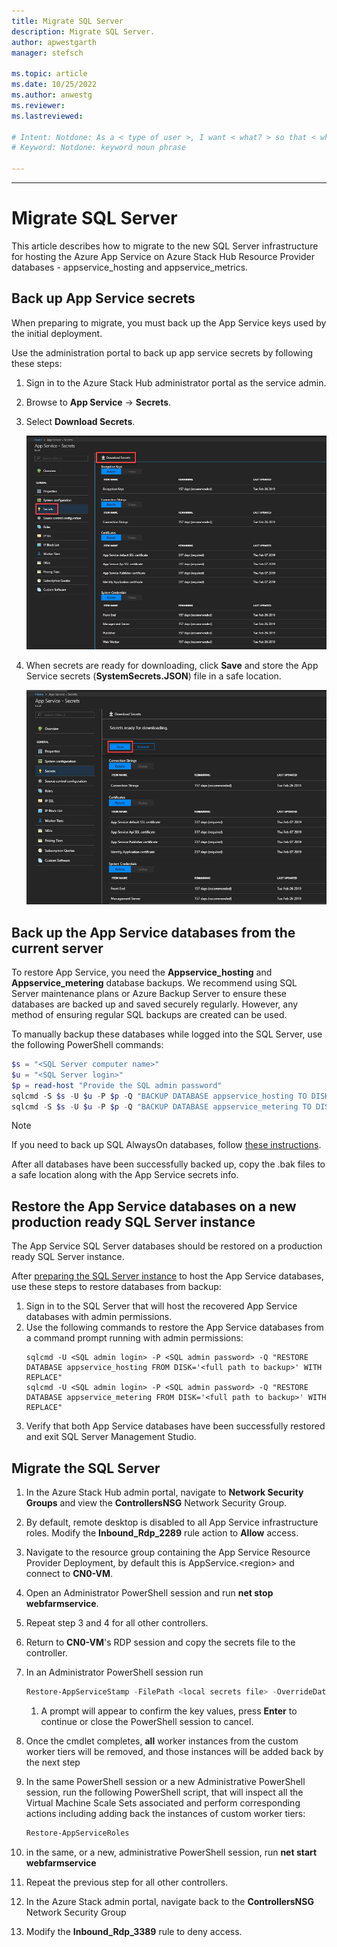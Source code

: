 ```yaml
---
title: Migrate SQL Server  
description: Migrate SQL Server.
author: apwestgarth
manager: stefsch

ms.topic: article
ms.date: 10/25/2022
ms.author: anwestg
ms.reviewer: 
ms.lastreviewed: 

# Intent: Notdone: As a < type of user >, I want < what? > so that < why? >
# Keyword: Notdone: keyword noun phrase

---
```


---

# Migrate SQL Server

This article describes how to migrate to the new SQL Server infrastructure for hosting the Azure App Service on Azure Stack Hub Resource Provider databases - appservice_hosting and appservice_metrics.


## Back up App Service secrets
When preparing to migrate, you must back up the App Service keys used by the initial deployment. 


Use the administration portal to back up app service secrets by following these steps: 

1. Sign in to the Azure Stack Hub administrator portal as the service admin.

2. Browse to **App Service** -> **Secrets**. 

3. Select **Download Secrets**.

   ![Download secrets in Azure Stack Hub administrator portal](./media/app-service-migrate-sql-server/download-secrets.png)

4. When secrets are ready for downloading, click **Save** and store the App Service secrets (**SystemSecrets.JSON**) file in a safe location. 

   ![Save secrets in Azure Stack Hub administrator portal](./media/app-service-migrate-sql-server/save-secrets.png)

## Back up the App Service databases from the current server


To restore App Service, you need the **Appservice_hosting** and **Appservice_metering** database backups. We recommend using SQL Server maintenance plans or Azure Backup Server to ensure these databases are backed up and saved securely regularly. However, any method of ensuring regular SQL backups are created can be used.

To manually backup these databases while logged into the SQL Server, use the following PowerShell commands:

  ```powershell
  $s = "<SQL Server computer name>"
  $u = "<SQL Server login>" 
  $p = read-host "Provide the SQL admin password"
  sqlcmd -S $s -U $u -P $p -Q "BACKUP DATABASE appservice_hosting TO DISK = '<path>\hosting.bak'"
  sqlcmd -S $s -U $u -P $p -Q "BACKUP DATABASE appservice_metering TO DISK = '<path>\metering.bak'"
  ```

> [!NOTE]
> If you need to back up SQL AlwaysOn databases, follow [these instructions](/sql/database-engine/availability-groups/windows/configure-backup-on-availability-replicas-sql-server?view=sql-server-2017&preserve-view=true). 

After all databases have been successfully backed up, copy the .bak files to a safe location along with the App Service secrets info.

## Restore the App Service databases on a new production ready SQL Server instance

The App Service SQL Server databases should be restored on a production ready SQL Server instance. 

After [preparing the SQL Server instance](azure-stack-app-service-before-you-get-started.md#prepare-the-sql-server-instance) to host the App Service databases, use these steps to restore databases from backup:

1. Sign in to the SQL Server that will host the recovered App Service databases with admin permissions.
2. Use the following commands to restore the App Service databases from a command prompt running with admin permissions:
    ```dos
    sqlcmd -U <SQL admin login> -P <SQL admin password> -Q "RESTORE DATABASE appservice_hosting FROM DISK='<full path to backup>' WITH REPLACE"
    sqlcmd -U <SQL admin login> -P <SQL admin password> -Q "RESTORE DATABASE appservice_metering FROM DISK='<full path to backup>' WITH REPLACE"
    ```
3. Verify that both App Service databases have been successfully restored and exit SQL Server Management Studio.

## Migrate the SQL Server

1. In the Azure Stack Hub admin portal, navigate to **Network Security Groups** and view the **ControllersNSG** Network Security Group.

1. By default, remote desktop is disabled to all App Service infrastructure roles.  Modify the **Inbound_Rdp_2289** rule action to **Allow** access.
1. Navigate to the resource group containing the App Service Resource Provider Deployment, by default this is AppService.\<region\> and connect to **CN0-VM**.
1. Open an Administrator PowerShell session and run **net stop webfarmservice**.

1. Repeat step 3 and 4 for all other controllers.
1. Return to **CN0-VM**'s RDP session and copy the secrets file to the controller.

1. In an Administrator PowerShell session run
      ```powershell
      Restore-AppServiceStamp -FilePath <local secrets file> -OverrideDatabaseServer <new database server> -CoreBackupFilePath <filepath>
      ```
   1. A prompt will appear to confirm the key values, press **Enter** to continue or close the PowerShell session to cancel.
1. Once the cmdlet completes, **all** worker instances from the custom worker tiers will be removed, and those instances will be added back by the next step
1. In the same PowerShell session or a new Administrative PowerShell session, run the following PowerShell script, that will inspect all the Virtual Machine Scale Sets associated and perform corresponding actions including adding back the instances of custom worker tiers:
   ```powershell
   Restore-AppServiceRoles
   ```
1. in the same, or a new, administrative PowerShell session, run **net start webfarmservice**
1. Repeat the previous step for all other controllers.
1. In the Azure Stack admin portal, navigate back to the **ControllersNSG** Network Security Group
1. Modify the **Inbound_Rdp_3389** rule to deny access.